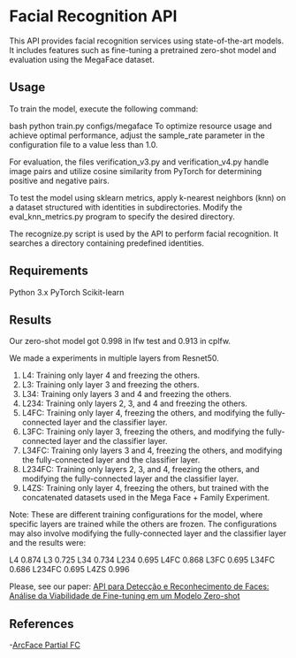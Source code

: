 # Facial Recognition API
This API provides facial recognition services using state-of-the-art models. It includes features such as fine-tuning a pretrained zero-shot model and evaluation using the MegaFace dataset.

## Usage
To train the model, execute the following command:

bash
python train.py configs/megaface
To optimize resource usage and achieve optimal performance, adjust the sample_rate parameter in the configuration file to a value less than 1.0.

For evaluation, the files verification_v3.py and verification_v4.py handle image pairs and utilize cosine similarity from PyTorch for determining positive and negative pairs.

To test the model using sklearn metrics, apply k-nearest neighbors (knn) on a dataset structured with identities in subdirectories. Modify the eval_knn_metrics.py program to specify the desired directory.

The recognize.py script is used by the API to perform facial recognition. It searches a directory containing predefined identities.

## Requirements
Python 3.x
PyTorch
Scikit-learn

## Results
Our zero-shot model got 0.998 in lfw test and 0.913 in cplfw. 

We made a experiments in multiple layers from Resnet50.

1. L4: Training only layer 4 and freezing the others.
2. L3: Training only layer 3 and freezing the others.
3. L34: Training only layers 3 and 4 and freezing the others.
4. L234: Training only layers 2, 3, and 4 and freezing the others.
5. L4FC: Training only layer 4, freezing the others, and modifying the fully-connected layer and the classifier layer.
6. L3FC: Training only layer 3, freezing the others, and modifying the fully-connected layer and the classifier layer.
7. L34FC: Training only layers 3 and 4, freezing the others, and modifying the fully-connected layer and the classifier layer.
8. L234FC: Training only layers 2, 3, and 4, freezing the others, and modifying the fully-connected layer and the classifier layer.
9. L4ZS: Training only layer 4, freezing the others, but trained with the concatenated datasets used in the Mega Face + Family Experiment.

Note: These are different training configurations for the model, where specific layers are trained while the others are frozen. The configurations may also involve modifying the fully-connected layer and the classifier layer and the results were:

L4 0.874
L3 0.725
L34 0.734
L234 0.695
L4FC 0.868
L3FC 0.695
L34FC 0.686
L234FC 0.695
L4ZS 0.996

Please, see our paper: [API para Detecção e Reconhecimento de Faces: Análise da
Viabilidade de Fine-tuning em um Modelo Zero-shot]()

## References
-[ArcFace Partial FC](https://github.com/deepinsight/insightface)
